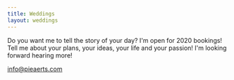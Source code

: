 ```yaml
---
title: Weddings
layout: weddings
---
```


Do you want me to tell the story of your day? I'm open for 2020 bookings\! Tell me about your plans, your ideas, your life and your passion\! I'm looking forward hearing more\!

info@pieaerts.com&nbsp;